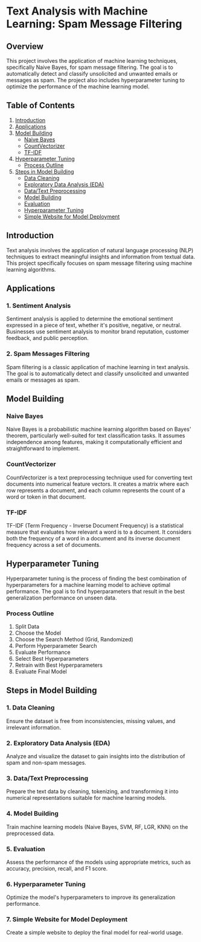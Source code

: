 # Text Analysis with Machine Learning: Spam Message Filtering

## Overview

This project involves the application of machine learning techniques, specifically Naive Bayes, for spam message filtering. The goal is to automatically detect and classify unsolicited and unwanted emails or messages as spam. The project also includes hyperparameter tuning to optimize the performance of the machine learning model.

## Table of Contents

1. [Introduction](#introduction)
2. [Applications](#applications)
3. [Model Building](#model-building)
   - [Naive Bayes](#naive-bayes)
   - [CountVectorizer](#countvectorizer)
   - [TF-IDF](#tf-idf)
4. [Hyperparameter Tuning](#hyperparameter-tuning)
   - [Process Outline](#process-outline)
5. [Steps in Model Building](#steps-in-model-building)
   - [Data Cleaning](#data-cleaning)
   - [Exploratory Data Analysis (EDA)](#exploratory-data-analysis-eda)
   - [Data/Text Preprocessing](#data-text-preprocessing)
   - [Model Building](#model-building-1)
   - [Evaluation](#evaluation)
   - [Hyperparameter Tuning](#hyperparameter-tuning-1)
   - [Simple Website for Model Deployment](#simple-website-for-model-deployment)

## Introduction

Text analysis involves the application of natural language processing (NLP) techniques to extract meaningful insights and information from textual data. This project specifically focuses on spam message filtering using machine learning algorithms.

## Applications

### 1. Sentiment Analysis

Sentiment analysis is applied to determine the emotional sentiment expressed in a piece of text, whether it's positive, negative, or neutral. Businesses use sentiment analysis to monitor brand reputation, customer feedback, and public perception.

### 2. Spam Messages Filtering

Spam filtering is a classic application of machine learning in text analysis. The goal is to automatically detect and classify unsolicited and unwanted emails or messages as spam.

## Model Building

### Naive Bayes

Naive Bayes is a probabilistic machine learning algorithm based on Bayes' theorem, particularly well-suited for text classification tasks. It assumes independence among features, making it computationally efficient and straightforward to implement.

### CountVectorizer

CountVectorizer is a text preprocessing technique used for converting text documents into numerical feature vectors. It creates a matrix where each row represents a document, and each column represents the count of a word or token in that document.

### TF-IDF

TF-IDF (Term Frequency - Inverse Document Frequency) is a statistical measure that evaluates how relevant a word is to a document. It considers both the frequency of a word in a document and its inverse document frequency across a set of documents.

## Hyperparameter Tuning

Hyperparameter tuning is the process of finding the best combination of hyperparameters for a machine learning model to achieve optimal performance. The goal is to find hyperparameters that result in the best generalization performance on unseen data.

### Process Outline

1. Split Data
2. Choose the Model
3. Choose the Search Method (Grid, Randomized)
4. Perform Hyperparameter Search
5. Evaluate Performance
6. Select Best Hyperparameters
7. Retrain with Best Hyperparameters
8. Evaluate Final Model

## Steps in Model Building

### 1. Data Cleaning

Ensure the dataset is free from inconsistencies, missing values, and irrelevant information.

### 2. Exploratory Data Analysis (EDA)

Analyze and visualize the dataset to gain insights into the distribution of spam and non-spam messages.

### 3. Data/Text Preprocessing

Prepare the text data by cleaning, tokenizing, and transforming it into numerical representations suitable for machine learning models.

### 4. Model Building

Train machine learning models (Naive Bayes, SVM, RF, LGR, KNN) on the preprocessed data.

### 5. Evaluation

Assess the performance of the models using appropriate metrics, such as accuracy, precision, recall, and F1 score.

### 6. Hyperparameter Tuning

Optimize the model's hyperparameters to improve its generalization performance.

### 7. Simple Website for Model Deployment

Create a simple website to deploy the final model for real-world usage.


